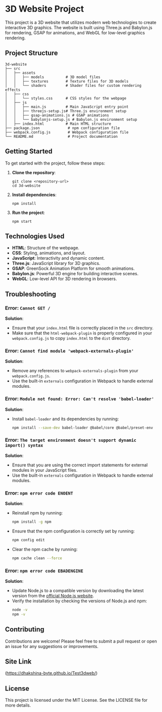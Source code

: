 # 3D Website Project

This project is a 3D website that utilizes modern web technologies to create interactive 3D graphics. The website is built using Three.js and Babylon.js for rendering, GSAP for animations, and WebGL for low-level graphics rendering.

## Project Structure

```
3d-website
├── src
│   ├── assets
│   │   ├── models          # 3D model files
│   │   ├── textures        # Texture files for 3D models
│   │   └── shaders         # Shader files for custom rendering effects
│   ├── css
│   │   └── styles.css      # CSS styles for the webpage
│   ├── js
│   │   ├── main.js         # Main JavaScript entry point
│   │   ├── threejs-setup.js# Three.js environment setup
│   │   ├── gsap-animations.js # GSAP animations
│   │   └── babylonjs-setup.js # Babylon.js environment setup
│   ├── index.html          # Main HTML structure
├── package.json             # npm configuration file
├── webpack.config.js        # Webpack configuration file
└── README.md                # Project documentation
```

## Getting Started

To get started with the project, follow these steps:

1. **Clone the repository**:
   ```
   git clone <repository-url>
   cd 3d-website
   ```

2. **Install dependencies**:
   ```
   npm install
   ```

3. **Run the project**:
   ```
   npm start
   ```

## Technologies Used

- **HTML**: Structure of the webpage.
- **CSS**: Styling, animations, and layout.
- **JavaScript**: Interactivity and dynamic content.
- **Three.js**: JavaScript library for 3D graphics.
- **GSAP**: GreenSock Animation Platform for smooth animations.
- **Babylon.js**: Powerful 3D engine for building interactive scenes.
- **WebGL**: Low-level API for 3D rendering in browsers.

## Troubleshooting

### Error: `Cannot GET /`

**Solution**:
- Ensure that your `index.html` file is correctly placed in the `src` directory.
- Make sure that the `html-webpack-plugin` is properly configured in your `webpack.config.js` to copy `index.html` to the `dist` directory.

### Error: `Cannot find module 'webpack-externals-plugin'`

**Solution**:
- Remove any references to `webpack-externals-plugin` from your `webpack.config.js`.
- Use the built-in `externals` configuration in Webpack to handle external modules.

### Error: `Module not found: Error: Can't resolve 'babel-loader'`

**Solution**:
- Install `babel-loader` and its dependencies by running:
  ```sh
  npm install --save-dev babel-loader @babel/core @babel/preset-env
  ```

### Error: `The target environment doesn't support dynamic import() syntax`

**Solution**:
- Ensure that you are using the correct import statements for external modules in your JavaScript files.
- Use the built-in `externals` configuration in Webpack to handle external modules.

### Error: `npm error code ENOENT`

**Solution**:
- Reinstall npm by running:
  ```sh
  npm install -g npm
  ```
- Ensure that the npm configuration is correctly set by running:
  ```sh
  npm config edit
  ```
- Clear the npm cache by running:
  ```sh
  npm cache clean --force
  ```

### Error: `npm error code EBADENGINE`

**Solution**:
- Update Node.js to a compatible version by downloading the latest version from the [official Node.js website](https://nodejs.org/).
- Verify the installation by checking the versions of Node.js and npm:
  ```sh
  node -v
  npm -v
  ```

## Contributing

Contributions are welcome! Please feel free to submit a pull request or open an issue for any suggestions or improvements.

## Site Link

(https://dhakshina-byte.github.io/Test3dweb/)

## License

This project is licensed under the MIT License. See the LICENSE file for more details.
